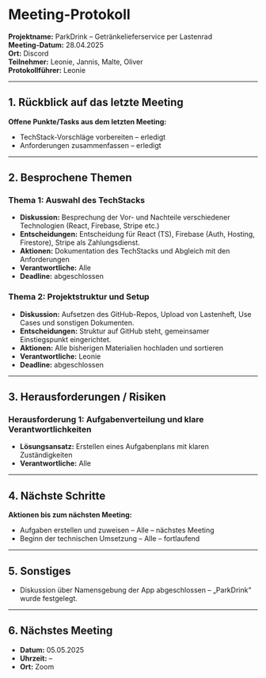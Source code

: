
# Meeting-Protokoll

**Projektname:** ParkDrink – Getränkelieferservice per Lastenrad  
**Meeting-Datum:** 28.04.2025  
**Ort:** Discord  
**Teilnehmer:** Leonie, Jannis, Malte, Oliver    
**Protokollführer:** Leonie

---

## 1. Rückblick auf das letzte Meeting
**Offene Punkte/Tasks aus dem letzten Meeting:**
- TechStack-Vorschläge vorbereiten – erledigt
- Anforderungen zusammenfassen – erledigt

---

## 2. Besprochene Themen

### Thema 1: Auswahl des TechStacks
- **Diskussion:** Besprechung der Vor- und Nachteile verschiedener Technologien (React, Firebase, Stripe etc.)
- **Entscheidungen:** Entscheidung für React (TS), Firebase (Auth, Hosting, Firestore), Stripe als Zahlungsdienst.
- **Aktionen:** Dokumentation des TechStacks und Abgleich mit den Anforderungen
- **Verantwortliche:** Alle
- **Deadline:** abgeschlossen

### Thema 2: Projektstruktur und Setup
- **Diskussion:** Aufsetzen des GitHub-Repos, Upload von Lastenheft, Use Cases und sonstigen Dokumenten.
- **Entscheidungen:** Struktur auf GitHub steht, gemeinsamer Einstiegspunkt eingerichtet.
- **Aktionen:** Alle bisherigen Materialien hochladen und sortieren
- **Verantwortliche:** Leonie
- **Deadline:** abgeschlossen

---

## 3. Herausforderungen / Risiken
### Herausforderung 1: Aufgabenverteilung und klare Verantwortlichkeiten
- **Lösungsansatz:** Erstellen eines Aufgabenplans mit klaren Zuständigkeiten
- **Verantwortliche:** Alle

---

## 4. Nächste Schritte
**Aktionen bis zum nächsten Meeting:**
- Aufgaben erstellen und zuweisen – Alle – nächstes Meeting
- Beginn der technischen Umsetzung – Alle – fortlaufend

---

## 5. Sonstiges
- Diskussion über Namensgebung der App abgeschlossen – „ParkDrink“ wurde festgelegt.

---

## 6. Nächstes Meeting
- **Datum:** 05.05.2025 
- **Uhrzeit:** –  
- **Ort:** Zoom 

